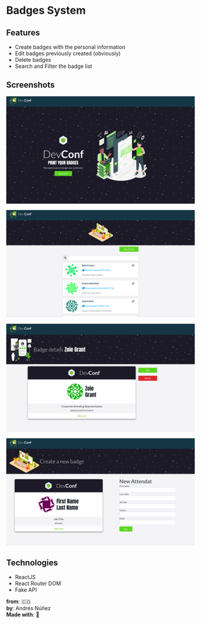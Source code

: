 # Badges System

## Features

- Create badges with the personal information
- Edit badges previously created (obviously)
- Delete badges
- Search and Filter the badge list

## Screenshots

![HomePage](./ReadmeImages/ImgHome.png)

![BadgeList](./ReadmeImages/ImgBadgeList.png)

![EditBadge](./ReadmeImages/ImgEditBage.png)

![NewBadge](./ReadmeImages/ImgNewBadge.png)

## Technologies

- ReactJS
- React Router DOM
- Fake API

**from**: 🇨🇴  
**by**: Andrés Núñez  
**Made with**: 💛

